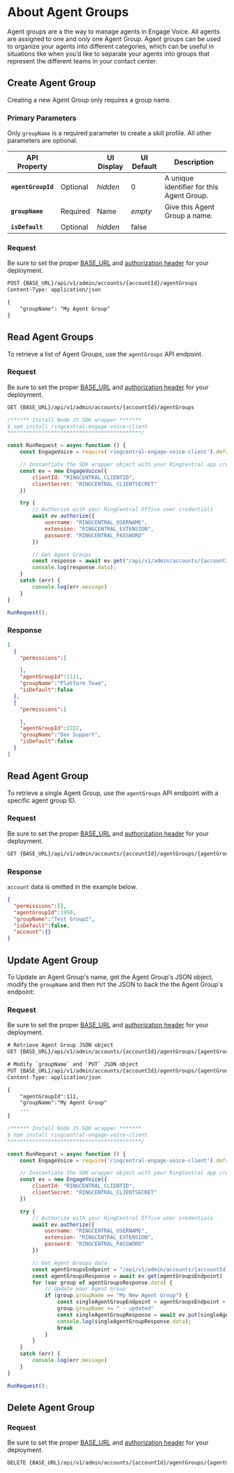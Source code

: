 # About Agent Groups

Agent groups are a the way to manage agents in Engage Voice. All agents are assigned to one and only one Agent Group. Agent groups can be used to organize your agents into different categories, which can be useful in situations like when you’d like to separate your agents into groups that represent the different teams in your contact center.

## Create Agent Group

Creating a new Agent Group only requires a group name.

### Primary Parameters
Only `groupName` is a required parameter to create a skill profile. All other parameters are optional.

| API Property |  | UI Display | UI Default | Description |
|-|-|-|-|-|
| **`agentGroupId`** | Optional | *hidden* | 0 | A unique identifier for this Agent Group. |
| **`groupName`** | Required | Name | *empty* | Give this Agent Group a name. |
| **`isDefault`** | Optional | *hidden* | false |  |


### Request
Be sure to set the proper [BASE_URL](../../../basics/uris/#resources-and-parameters) and [authorization header](../../../authentication/auth-ringcentral) for your deployment.

```html tab="HTTP"
POST {BASE_URL}/api/v1/admin/accounts/{accountId}/agentGroups
Content-Type: application/json

{
    "groupName": "My Agent Group"
}
```

## Read Agent Groups

To retrieve a list of Agent Groups, use the `agentGroups` API endpoint.

### Request
Be sure to set the proper [BASE_URL](../../../basics/uris/#resources-and-parameters) and [authorization header](../../../authentication/auth-ringcentral) for your deployment.

```html tab="HTTP"
GET {BASE_URL}/api/v1/admin/accounts/{accountId}/agentGroups
```

```javascript tab="Node JS"
/****** Install Node JS SDK wrapper *******
$ npm install ringcentral-engage-voice-client
*******************************************/

const RunRequest = async function () {
    const EngageVoice = require('ringcentral-engage-voice-client').default

    // Instantiate the SDK wrapper object with your RingCentral app credentials
    const ev = new EngageVoice({
        clientId: "RINGCENTRAL_CLIENTID",
        clientSecret: "RINGCENTRAL_CLIENTSECRET"
    })

    try {
        // Authorize with your RingCentral Office user credentials
        await ev.authorize({
            username: "RINGCENTRAL_USERNAME",
            extension: "RINGCENTRAL_EXTENSION",
            password: "RINGCENTRAL_PASSWORD"
        })

        // Get Agent Groups
        const response = await ev.get("/api/v1/admin/accounts/{accountId}/agentGroups")
        console.log(response.data);
    }
    catch (err) {
        console.log(err.message)
    }
}

RunRequest();
```

### Response

```json tab="Response"
[
  {
    "permissions":[

    ],
    "agentGroupId":1111,
    "groupName":"Platform Team",
    "isDefault":false
  },
  {
    "permissions":[

    ],
    "agentGroupId":2222,
    "groupName":"Dev Support",
    "isDefault":false
  }
]
```

## Read Agent Group

To retrieve a single Agent Group, use the `agentGroups` API endpoint with a specific agent group ID.

### Request
Be sure to set the proper [BASE_URL](../../../basics/uris/#resources-and-parameters) and [authorization header](../../../authentication/auth-ringcentral) for your deployment.

```html tab="HTTP"
GET {BASE_URL}/api/v1/admin/accounts/{accountId}/agentGroups/{agentGroupId}
```

### Response

`account` data is omitted in the example below.

```json tab="Response"
{
  "permissions":[],
  "agentGroupId":1950,
  "groupName":"Test Group2",
  "isDefault":false,
  "account":{}
}
```

## Update Agent Group

To Update an Agent Group's name, get the Agent Group's JSON object, modify the `groupName` and then `PUT` the JSON to back the the Agent Group's endpoint:

### Request
Be sure to set the proper [BASE_URL](../../../basics/uris/#resources-and-parameters) and [authorization header](../../../authentication/auth-ringcentral) for your deployment.

```html tab="HTTP"
# Retrieve Agent Group JSON object
GET {BASE_URL}/api/v1/admin/accounts/{accountId}/agentGroups/{agentGroupId}

# Modify `groupName` and `PUT` JSON object
PUT {BASE_URL}/api/v1/admin/accounts/{accountId}/agentGroups/{agentGroupId}
Content-Type: application/json

{
    "agentGroupId":111,
    "groupName":"My Agent Group"
    ...
}
```

```javascript tab="Node JS"
/****** Install Node JS SDK wrapper *******
$ npm install ringcentral-engage-voice-client
*******************************************/

const RunRequest = async function () {
    const EngageVoice = require('ringcentral-engage-voice-client').default

    // Instantiate the SDK wrapper object with your RingCentral app credentials
    const ev = new EngageVoice({
        clientId: "RINGCENTRAL_CLIENTID",
        clientSecret: "RINGCENTRAL_CLIENTSECRET"
    })

    try {
        // Authorize with your RingCentral Office user credentials
        await ev.authorize({
            username: "RINGCENTRAL_USERNAME",
            extension: "RINGCENTRAL_EXTENSION",
            password: "RINGCENTRAL_PASSWORD"
        })

        // Get Agent Groups data
        const agentGroupsEndpoint = "/api/v1/admin/accounts/{accountId}/agentGroups"
        const agentGroupsResponse = await ev.get(agentGroupsEndpoint)
        for (var group of agentGroupsResponse.data) {
            // Update your Agent Group
            if (group.groupName == "My New Agent Group") {
                const singleAgentGroupEndpoint = agentGroupsEndpoint + "/" + group.agentGroupId
                group.groupName += " - updated"
                const singleAgentGroupResponse = await ev.put(singleAgentGroupEndpoint, group)
                console.log(singleAgentGroupResponse.data);
                break
            }
        }
    }
    catch (err) {
        console.log(err.message)
    }
}

RunRequest();
```

## Delete Agent Group

### Request
Be sure to set the proper [BASE_URL](../../../basics/uris/#resources-and-parameters) and [authorization header](../../../authentication/auth-ringcentral) for your deployment.

```html tab="HTTP"
DELETE {BASE_URL}/api/v1/admin/accounts/{accountId}/agentGroups/{agentGroupId}
```

